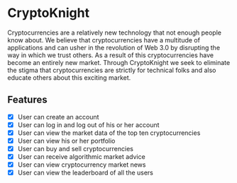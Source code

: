 # CryptoKnight

Cryptocurrencies are a relatively new technology that not enough people know about. We believe that cryptocurrencies have a multitude of applications and can usher in the revolution of Web 3.0 by disrupting the way in which we trust others. As a result of this cryptocurrencies have become an entirely new market. Through CryptoKnight we seek to eliminate the stigma that cryptocurrencies are strictly for technical folks and also educate others about this exciting market.

## Features

- [X] User can create an account
- [X] User can log in and log out of his or her account
- [X] User can view the market data of the top ten cryptocurrencies
- [X] User can view his or her portfolio
- [X] User can buy and sell cryptocurrencies
- [X] User can receive algorithmic market advice
- [X] User can view cryptocurrency market news
- [X] User can view the leaderboard of all the users
